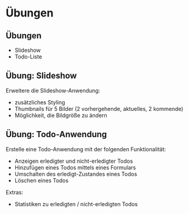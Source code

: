 # Übungen

## Übungen

- Slideshow
- Todo-Liste

## Übung: Slideshow

Erweitere die Slideshow-Anwendung:

- zusätzliches Styling
- Thumbnails für 5 Bilder (2 vorhergehende, aktuelles, 2 kommende)
- Möglichkeit, die Bildgröße zu ändern

## Übung: Todo-Anwendung

Erstelle eine Todo-Anwendung mit der folgenden Funktionalität:

- Anzeigen erledigter und nicht-erledigter Todos
- Hinzufügen eines Todos mittels eines Formulars
- Umschalten des erledigt-Zustandes eines Todos
- Löschen eines Todos

Extras:

- Statistiken zu erledigten / nicht-erledigten Todos
